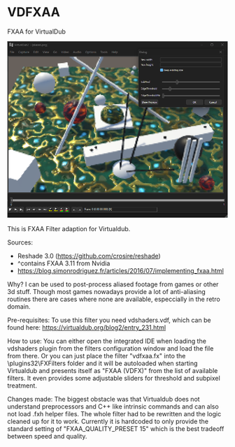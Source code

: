 # VDFXAA
FXAA for VirtualDub

![Alt text](Main.png)

This is FXAA Filter adaption for Virtualdub.

Sources:
- Reshade 3.0 (https://github.com/crosire/reshade)
- ^contains FXAA 3.11 from Nvidia
- https://blog.simonrodriguez.fr/articles/2016/07/implementing_fxaa.html

Why?
I can be used to post-process aliased footage from games or other 3d stuff. Though most games nowadays provide a lot of anti-aliasing routines there are cases where none are available, especcially in the retro domain. 

Pre-requisites:
To use this filter you need vdshaders.vdf, which can be found here:
https://virtualdub.org/blog2/entry_231.html

How to use:
You can either open the integrated IDE when loading the vdshaders plugin from the filters configuration window and load the file from there.
Or you can just place the filter "vdfxaa.fx" into the \plugins32\FXFilters folder and it will be autoloaded when starting Virtualdub and presents itself as "FXAA (VDFX)" from the list of available filters. It even provides some adjustable sliders for threshold and subpixel treatment.

Changes made:
The biggest obstacle was that Virtualdub does not understand preprocessors and C++ like intrinsic commands and can also not load .fxh helper files.
The whole filter had to be rewritten and the logic cleaned up for it to work.
Currently it is hardcoded to only provide the standard setting of "FXAA_QUALITY_PRESET 15" which is the best tradeoff between speed and quality.

